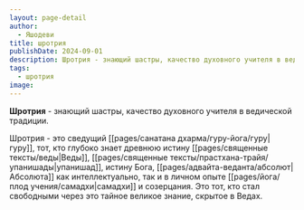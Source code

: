 ```yaml
---
layout: page-detail
author:
  - Яшодеви
title: шротрия
publishDate: 2024-09-01
description: Шротрия - знающий шастры, качество духовного учителя в ведической традиции.
tags:
  - шротрия
image:
---
```

**Шротрия** - знающий шастры, качество духовного учителя в ведической традиции.

Шротрия - это сведущий [[pages/санатана дхарма/гуру-йога/гуру|гуру]], тот, кто глубоко знает древнюю истину [[pages/священные тексты/веды|Веды]], [[pages/священные тексты/прастхана-трайя/упанишады|упанишад]], истину Бога, [[pages/адвайта-веданта/абсолют|Абсолюта]] как интеллектуально, так и в личном опыте [[pages/йога/плод учения/самадхи|самадхи]] и созерцания. Это тот, кто стал свободными через это тайное великое знание, скрытое в Ведах.


